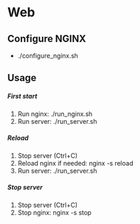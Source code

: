# Web

## Configure NGINX
* ./configure_nginx.sh

## Usage
##### First start
1) Run nginx: ./run_nginx.sh
2) Run server: ./run_server.sh

##### Reload
1) Stop server (Ctrl+C)
2) Reload nginx if needed: nginx -s reload 
3) Run server: ./run_server.sh

##### Stop server
1) Stop server (Ctrl+C)
2) Stop nginx: nginx -s stop
